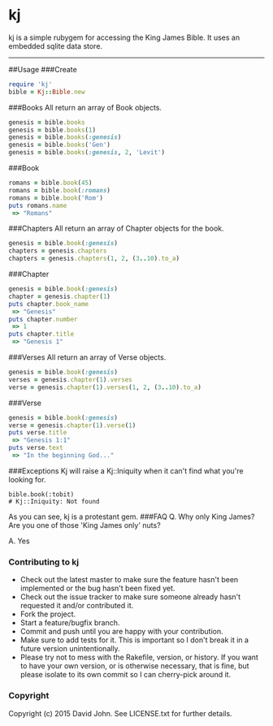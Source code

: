 # kj
kj is a simple rubygem for accessing the King James Bible.  It uses an embedded sqlite data store.

___
##Usage
###Create
```ruby
require 'kj'
bible = Kj::Bible.new
```
###Books
All return an array of Book objects.
```ruby
genesis = bible.books 
genesis = bible.books(1) 
genesis = bible.books(:genesis)
genesis = bible.books('Gen')
genesis = bible.books(:genesis, 2, 'Levit')
```
###Book
```ruby
romans = bible.book(45)
romans = bible.book(:romans)
romans = bible.book('Rom')
puts romans.name
 => "Romans" 
```
###Chapters
All return an array of Chapter objects for the book.
```ruby
genesis = bible.book(:genesis)
chapters = genesis.chapters 
chapters = genesis.chapters(1, 2, (3..10).to_a)
```
###Chapter
```ruby
genesis = bible.book(:genesis)
chapter = genesis.chapter(1)
puts chapter.book_name
 => "Genesis" 
puts chapter.number
 => 1
puts chapter.title
 => "Genesis 1"
```
###Verses
All return an array of Verse objects.
```ruby
genesis = bible.book(:genesis)
verses = genesis.chapter(1).verses
verse = genesis.chapter(1).verses(1, 2, (3..10).to_a)
```
###Verse
```ruby
genesis = bible.book(:genesis)
verse = genesis.chapter(1).verse(1)
puts verse.title
 => "Genesis 1:1" 
puts verse.text
 => "In the beginning God..."
```
###Exceptions
Kj will raise a Kj::Iniquity when it can't find what you're looking for.  
```
bible.book(:tobit)
# Kj::Iniquity: Not found
```
As you can see, kj is a protestant gem.
###FAQ
Q. Why only King James?  Are you one of those 'King James only' nuts?

A. Yes 

### Contributing to kj
 
* Check out the latest master to make sure the feature hasn't been implemented or the bug hasn't been fixed yet.
* Check out the issue tracker to make sure someone already hasn't requested it and/or contributed it.
* Fork the project.
* Start a feature/bugfix branch.
* Commit and push until you are happy with your contribution.
* Make sure to add tests for it. This is important so I don't break it in a future version unintentionally.
* Please try not to mess with the Rakefile, version, or history. If you want to have your own version, or is otherwise necessary, that is fine, but please isolate to its own commit so I can cherry-pick around it.

### Copyright

Copyright (c) 2015 David John. See LICENSE.txt for
further details.

